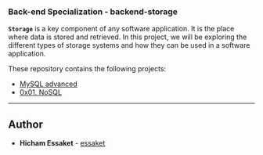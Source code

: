 ### Back-end Specialization - backend-storage

**`Storage`** is a key component of any software application. It is the place where data is stored and retrieved. In this project, we will be exploring the different types of storage systems and how they can be used in a software application.

These repository contains the following projects:
- [MySQL advanced](https://github.com/essaket/alx-backend-storage/tree/main/0x00-MySQL_Advanced)
- [0x01. NoSQL](https://github.com/essaket/alx-backend-storage/tree/main/0x01-NoSQL)

---


## Author
* **Hicham Essaket** - [essaket](https://github.com/essaket)
